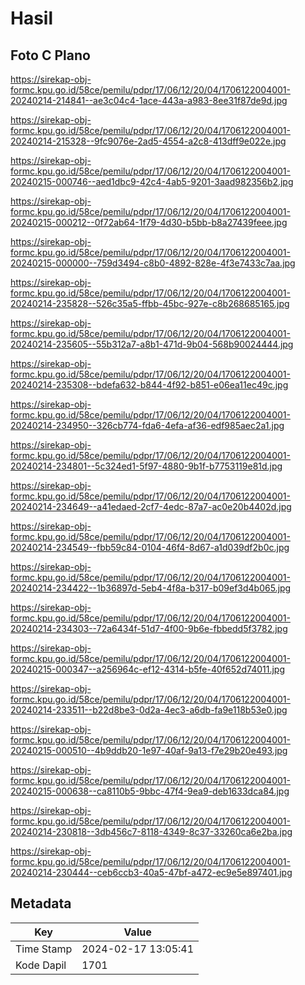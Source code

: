 # Hasil

## Foto C Plano

https://sirekap-obj-formc.kpu.go.id/58ce/pemilu/pdpr/17/06/12/20/04/1706122004001-20240214-214841--ae3c04c4-1ace-443a-a983-8ee31f87de9d.jpg

https://sirekap-obj-formc.kpu.go.id/58ce/pemilu/pdpr/17/06/12/20/04/1706122004001-20240214-215328--9fc9076e-2ad5-4554-a2c8-413dff9e022e.jpg

https://sirekap-obj-formc.kpu.go.id/58ce/pemilu/pdpr/17/06/12/20/04/1706122004001-20240215-000746--aed1dbc9-42c4-4ab5-9201-3aad982356b2.jpg

https://sirekap-obj-formc.kpu.go.id/58ce/pemilu/pdpr/17/06/12/20/04/1706122004001-20240215-000212--0f72ab64-1f79-4d30-b5bb-b8a27439feee.jpg

https://sirekap-obj-formc.kpu.go.id/58ce/pemilu/pdpr/17/06/12/20/04/1706122004001-20240215-000000--759d3494-c8b0-4892-828e-4f3e7433c7aa.jpg

https://sirekap-obj-formc.kpu.go.id/58ce/pemilu/pdpr/17/06/12/20/04/1706122004001-20240214-235828--526c35a5-ffbb-45bc-927e-c8b268685165.jpg

https://sirekap-obj-formc.kpu.go.id/58ce/pemilu/pdpr/17/06/12/20/04/1706122004001-20240214-235605--55b312a7-a8b1-471d-9b04-568b90024444.jpg

https://sirekap-obj-formc.kpu.go.id/58ce/pemilu/pdpr/17/06/12/20/04/1706122004001-20240214-235308--bdefa632-b844-4f92-b851-e06ea11ec49c.jpg

https://sirekap-obj-formc.kpu.go.id/58ce/pemilu/pdpr/17/06/12/20/04/1706122004001-20240214-234950--326cb774-fda6-4efa-af36-edf985aec2a1.jpg

https://sirekap-obj-formc.kpu.go.id/58ce/pemilu/pdpr/17/06/12/20/04/1706122004001-20240214-234801--5c324ed1-5f97-4880-9b1f-b7753119e81d.jpg

https://sirekap-obj-formc.kpu.go.id/58ce/pemilu/pdpr/17/06/12/20/04/1706122004001-20240214-234649--a41edaed-2cf7-4edc-87a7-ac0e20b4402d.jpg

https://sirekap-obj-formc.kpu.go.id/58ce/pemilu/pdpr/17/06/12/20/04/1706122004001-20240214-234549--fbb59c84-0104-46f4-8d67-a1d039df2b0c.jpg

https://sirekap-obj-formc.kpu.go.id/58ce/pemilu/pdpr/17/06/12/20/04/1706122004001-20240214-234422--1b36897d-5eb4-4f8a-b317-b09ef3d4b065.jpg

https://sirekap-obj-formc.kpu.go.id/58ce/pemilu/pdpr/17/06/12/20/04/1706122004001-20240214-234303--72a6434f-51d7-4f00-9b6e-fbbedd5f3782.jpg

https://sirekap-obj-formc.kpu.go.id/58ce/pemilu/pdpr/17/06/12/20/04/1706122004001-20240215-000347--a256964c-ef12-4314-b5fe-40f652d74011.jpg

https://sirekap-obj-formc.kpu.go.id/58ce/pemilu/pdpr/17/06/12/20/04/1706122004001-20240214-233511--b22d8be3-0d2a-4ec3-a6db-fa9e118b53e0.jpg

https://sirekap-obj-formc.kpu.go.id/58ce/pemilu/pdpr/17/06/12/20/04/1706122004001-20240215-000510--4b9ddb20-1e97-40af-9a13-f7e29b20e493.jpg

https://sirekap-obj-formc.kpu.go.id/58ce/pemilu/pdpr/17/06/12/20/04/1706122004001-20240215-000638--ca8110b5-9bbc-47f4-9ea9-deb1633dca84.jpg

https://sirekap-obj-formc.kpu.go.id/58ce/pemilu/pdpr/17/06/12/20/04/1706122004001-20240214-230818--3db456c7-8118-4349-8c37-33260ca6e2ba.jpg

https://sirekap-obj-formc.kpu.go.id/58ce/pemilu/pdpr/17/06/12/20/04/1706122004001-20240214-230444--ceb6ccb3-40a5-47bf-a472-ec9e5e897401.jpg


## Metadata

| Key        | Value               |
| ---------- | ------------------- |
| Time Stamp | 2024-02-17 13:05:41 |
| Kode Dapil | 1701                |



